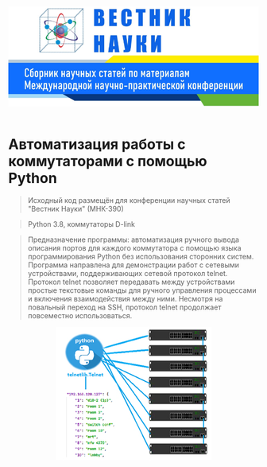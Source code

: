 <div align="center">
<a href="https://perviy-vestnik.ru/wp-content/uploads/2023/08/2023-K-390-1-08_23.pdf">
<img src="https://github.com/legion088/switch-port-descriptions/blob/main/img/vestnik.png"/>
</a>
</div>
<br>

# Автоматизация работы с коммутаторами с помощью Python
> Исходный код размещён для конференции научных статей "Вестник Науки" (МНК-390)

> Python 3.8, коммутаторы D-link <br>

> Предназначение программы: автоматизация ручного вывода описания портов для каждого коммутатора с помощью языка программирования Python без использования сторонних систем.<br>
Программа направлена для демонстрации работ с сетевыми устройствами, поддерживающих сетевой протокол telnet.
Протокол telnet позволяет передавать между устройствами простые текстовые команды для ручного управления процессами и включения взаимодействия между ними. Несмотря на повальный переход на SSH, протокол telnet продолжает повсеместно использоваться.<br>
<p align="center">
  <img src="https://github.com/legion088/switch-port-descriptions/blob/main/scheme.png">
</p>
